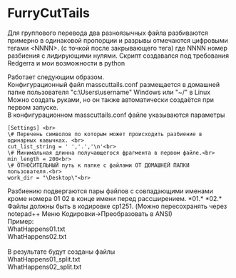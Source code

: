 # FurryCutTails
Для группового перевода два разноязычных файла разбиваются примерно в одинаковой пропорции и разрывы отмечаются цифровыми тегами \<NNNN>. (с точкой после закрывающего тега)
где NNNN номер разбиения с лидирующими нулями.
Скрипт создавался под требования Redgerra и мои возможности в python

Работает следующим образом.
<br>
Конфигурационный файл masscuttails.conf размещается в домашней папке пользователя "c:\Users\username\" Windows или "~/"  в Linux<br>
Можно создать руками, но он также автоматически создаётся при первом запуске.
<br>
В конфигурационном masscuttails.conf файле указываются параметры
```
[Settings] <br>
\# Перечень символов по которым может происходить разбиение в одинарных кавычках. <br>
cut_list_string = ' ','.','\n'<br>
\# Минимальная длинна получающегося фрагмента в первом файле.<br>
min_length = 200<br>
\# ОТНОСИТЕЛЬНЫЙ путь к папке с файлами ОТ ДОМАШНЕЙ ПАПКИ пользователя.<br> 
work_dir = "\Desktop\"<br>
```
Разбиению подвергаются пары файлов с совпадающими именами кроме номера 01 02  в конце имени перед рассширением. \*01.\*  \*02.\*
Файлы должны быть в кодировке cp1251. (Можно пересохранять через notepad++ Меню Кодировки->Преобразовать в ANSI)<br>
Пример:<br>
WhatHappens01.txt<br>
WhatHappens02.txt<br>
<br>
В результате будут созданы файлы<br>
WhatHappens01_split.txt<br>
WhatHappens02_split.txt




